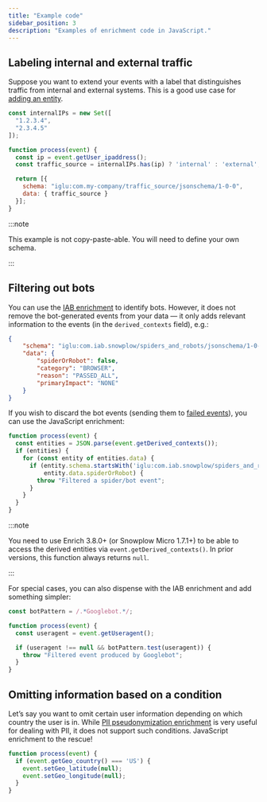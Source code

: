 ```yaml
---
title: "Example code"
sidebar_position: 3
description: "Examples of enrichment code in JavaScript."
---
```


## Labeling internal and external traffic

Suppose you want to extend your events with a label that distinguishes traffic from internal and external systems. This is a good use case for [adding an entity](/docs/enriching-your-data/available-enrichments/custom-javascript-enrichment/writing/index.md#adding-extra-entities-to-the-event).

```js
const internalIPs = new Set([
  "1.2.3.4",
  "2.3.4.5"
]);

function process(event) {
  const ip = event.getUser_ipaddress();
  const traffic_source = internalIPs.has(ip) ? 'internal' : 'external';

  return [{
    schema: "iglu:com.my-company/traffic_source/jsonschema/1-0-0",
    data: { traffic_source }
  }];
}
```

:::note

This example is not copy-paste-able. You will need to define your own schema.

:::

## Filtering out bots

You can use the [IAB enrichment](/docs/enriching-your-data/available-enrichments/iab-enrichment/index.md) to identify bots. However, it does not remove the bot-generated events from your data — it only adds relevant information to the events (in the `derived_contexts` field), e.g.:

```json
{
    "schema": "iglu:com.iab.snowplow/spiders_and_robots/jsonschema/1-0-0",
    "data": {
        "spiderOrRobot": false,
        "category": "BROWSER",
        "reason": "PASSED_ALL",
        "primaryImpact": "NONE"
    }
}
```

If you wish to discard the bot events (sending them to [failed events](/docs/managing-data-quality/understanding-failed-events/index.md)), you can use the JavaScript enrichment:

```js
function process(event) {
  const entities = JSON.parse(event.getDerived_contexts());
  if (entities) {
    for (const entity of entities.data) {
      if (entity.schema.startsWith('iglu:com.iab.snowplow/spiders_and_robots/jsonschema/1') &&
          entity.data.spiderOrRobot) {
        throw "Filtered a spider/bot event";
      }
    }
  }
}
```

:::note

You need to use Enrich 3.8.0+ (or Snowplow Micro 1.7.1+) to be able to access the derived entities via `event.getDerived_contexts()`. In prior versions, this function always returns `null`.

:::

For special cases, you can also dispense with the IAB enrichment and add something simpler:

```js
const botPattern = /.*Googlebot.*/;

function process(event) {
  const useragent = event.getUseragent();

  if (useragent !== null && botPattern.test(useragent)) {
    throw "Filtered event produced by Googlebot";
  }
}
```

## Omitting information based on a condition

Let’s say you want to omit certain user information depending on which country the user is in. While [PII pseudonymization enrichment](/docs/enriching-your-data/available-enrichments/pii-pseudonymization-enrichment/index.md) is very useful for dealing with PII, it does not support such conditions. JavaScript enrichment to the rescue!

```js
function process(event) {
  if (event.getGeo_country() === 'US') {
    event.setGeo_latitude(null);
    event.setGeo_longitude(null);
  }
}
```
